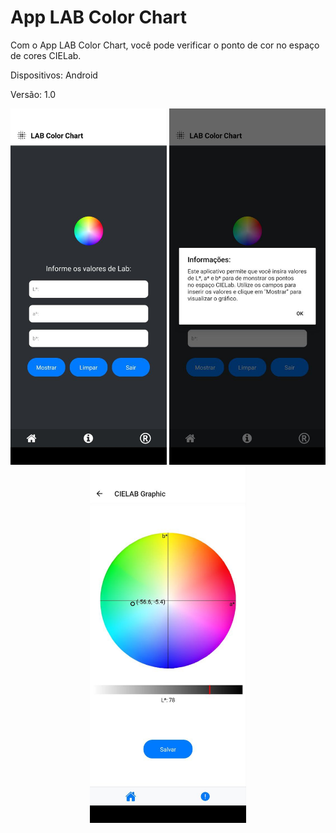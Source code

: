 # App LAB Color Chart

Com o App LAB Color Chart, você pode verificar o ponto de cor no espaço de cores CIELab.

Dispositivos: Android

Versão: 1.0 

<p align="center">
  <img src="tela1.jpg" alt="Entrada de Dados" width="250"/>
  <img src="tela2.jpg" alt="Info" width="250"/>
  <img src="tela3.jpg" alt="Gráfico" width="250"/>
</p>

